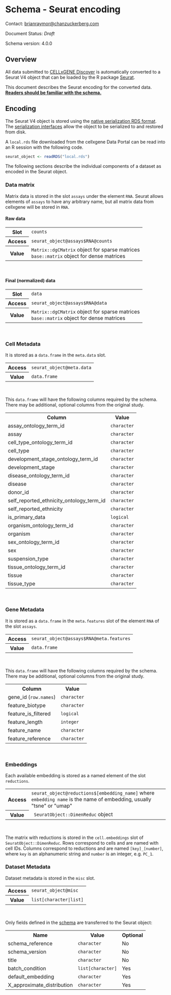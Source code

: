 
# Schema - Seurat encoding

Contact: brianraymor@chanzuckerberg.com

Document Status: _Draft_

Schema version: 4.0.0


## Overview

All data submitted to [CELLxGENE Discover](https://cellxgene.cziscience.com/) is automatically converted to a Seurat V4 object that can be loaded by the R package [Seurat](https://satijalab.org/seurat/).

This document describes the Seurat encoding for the converted data. <u><strong>Readers should be familiar with the [schema](./schema.md).</strong></u>

## Encoding

The Seurat V4 object is stored using the [native serialization RDS format](https://cran.r-project.org/doc/manuals/r-release/R-ints.html#Serialization-Formats). The [serialization interfaces](https://stat.ethz.ch/R-manual/R-devel/library/base/html/readRDS.html) allow the object to be serialized to and restored from disk. 

A `local.rds` file downloaded from the cellxgene Data Portal can be read into an R session with the following code.

```r
seurat_object <- readRDS("local.rds")
```

The following sections describe the individual components of a dataset as encoded in the Seurat object.

### Data matrix

Matrix data is stored in the slot `assays` under the element `RNA`. Seurat allows elements of `assays` to have any arbitrary name, but all matrix data from cellxgene will be stored in `RNA`.

#### Raw data

<table><tbody>
    <tr>
      <th>Slot</th>
      <td><code>counts</code></td>
    </tr>
    <tr>
      <th>Access</th>
      <td><code>seurat_object@assays$RNA@counts</code></td>
    </tr>
    <tr>
      <th>Value</th>
        <td>
        <code>Matrix::dgCMatrix</code> object for sparse matrices
        <br>
        <code>base::matrix</code> object for dense matrices
        </td>
    </tr>
</tbody></table>
<br>

#### Final (normalized) data

<table><tbody>
    <tr>
      <th>Slot</th>
      <td><code>data</code></td>
    </tr>
    <tr>
      <th>Access</th>
      <td><code>seurat_object@assays$RNA@data</code></td>
    </tr>
    <tr>
      <th>Value</th>
        <td>
        <code>Matrix::dgCMatrix</code> object for sparse matrices
        <br>
        <code>base::matrix</code> object for dense matrices
        </td>
    </tr>
</tbody></table>
<br>


### Cell Metadata

It is stored as a `data.frame` in the `meta.data` slot.

<table><tbody>
    <tr>
      <th>Access</th>
      <td><code>seurat_object@meta.data</code></td>
    </tr>
    <tr>
      <th>Value</th>
        <td><code>data.frame</code></td>
    </tr>
</tbody></table>
<br>

This `data.frame` will have the following columns required by the schema. There may be additional, optional columns from the original study.

<table><tbody>
    <tr>
      <th>Column</th>
      <th>Value</th>
    </tr>
    <tr>
      <td>assay_ontology_term_id</td>
      <td><code>character</code></td>
    </tr>
    <tr>
      <td>assay</td>
      <td><code>character</code></td>
    </tr>
    <tr>
      <td>cell_type_ontology_term_id</td>
      <td><code>character</code></td>
    </tr>
    <tr>
      <td>cell_type</td>
      <td><code>character</code></td>
    </tr>
    <tr>
      <td>development_stage_ontology_term_id</td>
      <td><code>character</code></td>
    </tr>
    <tr>
      <td>development_stage</td>
      <td><code>character</code></td>
    </tr>
    <tr>
      <td>disease_ontology_term_id</td>
      <td><code>character</code></td>
    </tr>
    <tr>
      <td>disease</td>
      <td><code>character</code></td>
    </tr>
    <tr>
      <td>donor_id</td>
      <td><code>character</code></td>
    </tr>
    <tr>
      <td>self_reported_ethnicity_ontology_term_id</td>
      <td><code>character</code></td>
    </tr>
    <tr>
      <td>self_reported_ethnicity</td>
      <td><code>character</code></td>
    </tr>
    <tr>
      <td>is_primary_data</td>
      <td><code>logical</code></td>
    </tr>
    <tr>
      <td>organism_ontology_term_id</td>
      <td><code>character</code></td>
    </tr>
    <tr>
      <td>organism</td>
      <td><code>character</code></td>
    </tr>
    <tr>
      <td>sex_ontology_term_id</td>
      <td><code>character</code></td>
    </tr>
    <tr>
      <td>sex</td>
      <td><code>character</code></td>
    </tr>
    <tr>
      <td>suspension_type</td>
      <td><code>character</code></td>
    </tr>
    <tr>
      <td>tissue_ontology_term_id</td>
      <td><code>character</code></td>
    </tr>
    <tr>
      <td>tissue</td>
      <td><code>character</code></td>
    </tr>
        <tr>
      <td>tissue_type</td>
      <td><code>character</code></td>
    </tr>
</tbody></table>
<br>


### Gene Metadata

It is stored as a `data.frame` in the `meta.features` slot of the element `RNA` of the slot `assays`.

<table><tbody>
    <tr>
      <th>Access</th>
      <td><code>seurat_object@assays$RNA@meta.features</code></td>
    </tr>
    <tr>
      <th>Value</th>
        <td><code>data.frame</code></td>
    </tr>
</tbody></table>
<br>

This `data.frame` will have the following columns required by the schema. There may be additional, optional columns from the original study.

<table><tbody>
    <tr>
      <th>Column</th>
      <th>Value</th>
    </tr>
    <tr>
      <td>gene_id (<code>row.names</code>)</td>
      <td><code>character</code></td>
    </tr>
    <tr>
      <td>feature_biotype</td>
      <td><code>character</code></td>
    </tr>
    <tr>
      <td>feature_is_filtered</td>
      <td><code>logical</code></td>
    </tr>
    <tr>
      <td>feature_length</td>
      <td><code>integer</code></td>
    </tr>
    <tr>
      <td>feature_name</td>
      <td><code>character</code></td>
    </tr>
    <tr>
      <td>feature_reference</td>
      <td><code>character</code></td>
    </tr>
 </tbody></table>
<br>


### Embeddings

Each available embedding is stored as a named element of the slot `reductions`.

<table><tbody>
    <tr>
      <th>Access</th>
      <td><code>seurat_object@reductions$[embedding_name]</code> where <code>embedding name</code> is the name of embedding, usually "tsne" or "umap"   </td>
    </tr>
    <tr>
      <th>Value</th>
        <td><code> SeuratObject::DimenReduc</code> object</td>
    </tr>
</tbody></table>
<br>

The matrix with reductions is stored in the `cell.embeddings` slot of `SeuratObject::DimenReduc`. Rows correspond to cells and are named with cell IDs. Columns correspond to reductions and are named `[key]_[number]`, where `key` is an alphanumeric string and `number` is an integer, e.g. `PC_1`.

### Dataset Metadata

Dataset metadata is stored in the `misc` slot.

<table><tbody>
    <tr>
      <th>Access</th>
      <td><code>seurat_object@misc</code></td>
    </tr>
    <tr>
      <th>Value</th>
        <td><code>list[character|list]</code></td>
    </tr>
</tbody></table>
<br>

Only fields defined in the [schema](./schema.md/#uns-dataset-metadata) are transferred to the Seurat object:


<table><tbody>
    <tr>
      <th>Name</th>
      <th>Value</th>
      <th>Optional</th>
    </tr>
    <tr>
      <td>schema_reference</td>
      <td><code>character</code></td>
      <td>No</td>
    </tr>
    <tr>
      <td>schema_version</td>
      <td><code>character</code></td>
      <td>No</td>
    </tr>
    <tr>
      <td>title</td>
      <td><code>character</code></td>
      <td>No</td>
    </tr>
    <tr>
      <td>batch_condition</td>
      <td><code>list[character]</code></td>
      <td>Yes</td>
    </tr>
    <tr>
      <td>default_embedding</td>
      <td><code>character</code></td>
      <td>Yes</td>
    </tr>
    <tr>
      <td>X_approximate_distribution</td>
      <td><code>character</code></td>
      <td>Yes</td>
    </tr>
 </tbody></table>
<br>

